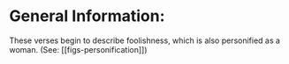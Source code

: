 # General Information:

These verses begin to describe foolishness, which is also personified as a woman. (See: [[figs-personification]])